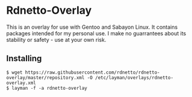 # Rdnetto-Overlay

This is an overlay for use with Gentoo and Sabayon Linux. It contains packages intended for my personal use. I make no guarrantees about its stability or safety - use at your own risk.

## Installing

    $ wget https://raw.githubusercontent.com/rdnetto/rdnetto-overlay/master/repository.xml -O /etc/layman/overlays/rdnetto-overlay.xml
    $ layman -f -a rdnetto-overlay

